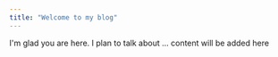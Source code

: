 ```yaml
---
title: "Welcome to my blog"
---
```


I'm glad you are here. I plan to talk about ...
content will be added here
